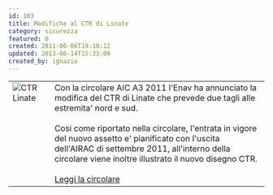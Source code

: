 ```yaml
---
id: 103
title: Modifiche al CTR di Linate
category: sicurezza
featured: 0
created: 2011-06-06T19:18:12
updated: 2013-06-14T15:33:09
created_by: ignazio
---
```

<table border="0">
 <tbody>
  <tr>
   <td valign="top">
    <img border="0" src="images/stories/liml-ctr.png" style="float: left; padding-right: 10px;" title="CTR Linate"/>
   </td>
   <td valign="top">
    Con la circolare AIC A3 2011 l'Enav ha annunciato la modifica del CTR di Linate che prevede due tagli alle estremita' nord e sud.
    <br/>
    <br/>
    Cosi come riportato nella circolare, l'entrata in vigore del nuovo assetto e' pianificato con l'uscita dell'AIRAC di settembre 2011, all'interno della circolare viene inoltre illustrato il nuovo disegno CTR.
    <br/>
    <br/>
    <a href="dmdocuments/AIC_A_2011_03.pdf" target="_blank">
     Leggi la circolare
    </a>
   </td>
  </tr>
 </tbody>
</table>

